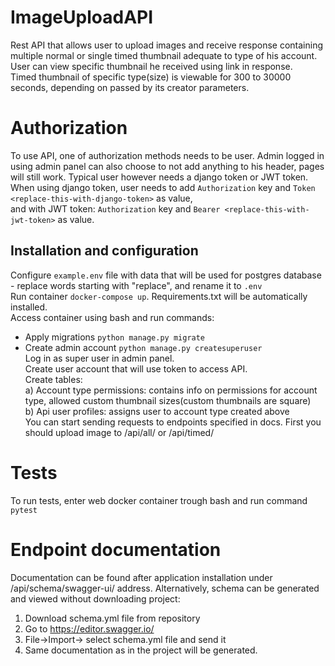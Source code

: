 # ImageUploadAPI
Rest API that allows user to upload images and receive response containing multiple normal or single timed thumbnail adequate to type of his account.  
User can view specific thumbnail he received using link in response.  
Timed thumbnail of specific type(size) is viewable for 300 to 30000 seconds, depending on passed by its creator parameters.  

# Authorization
To use API, one of authorization methods needs to be user. Admin logged in using admin panel can also choose to not add anything to his header, pages will still work.
Typical user however needs a django token or JWT token.  
When using django token, user needs to add `Authorization` key and `Token <replace-this-with-django-token>` as value,  
and with JWT token: `Authorization` key and `Bearer <replace-this-with-jwt-token>` as value.   

## Installation and configuration
Configure `example.env` file with data that will be used for postgres database - replace words starting with "replace", and rename it to `.env`  
Run container `docker-compose up`. Requirements.txt will be automatically installed.  
Access container using bash and run commands:  
- Apply migrations `python manage.py migrate`  
- Create admin account `python manage.py createsuperuser`  
Log in as super user in admin panel.  
Create user account that will use token to access API.  
Create tables:   
a) Account type permissions: contains info on permissions for account type, allowed custom thumbnail sizes(custom thumbnails are square)  
b) Api user profiles: assigns user to account type created above  
You can start sending requests to endpoints specified in docs. First you should upload image to /api/all/ or /api/timed/  

# Tests
To run tests, enter web docker container trough bash and run command `pytest`

# Endpoint documentation
Documentation can be found after application installation under /api/schema/swagger-ui/ address.
Alternatively, schema can be generated and viewed without downloading project:
1. Download schema.yml file from repository
2. Go to https://editor.swagger.io/ 
3. File->Import-> select schema.yml file and send it
4. Same documentation as in the project will be generated.
